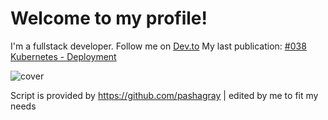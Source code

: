 # Welcome to my profile!
I'm a fullstack developer. Follow me on [Dev.to](https://dev.to/elkhatibomar)
My last publication:
[#038 Kubernetes - Deployment](https://dev.to/elkhatibomar/038-kubernetes-deployment-4g3b)

![cover](https://res.cloudinary.com/practicaldev/image/fetch/s--RdlSahli--/c_imagga_scale,f_auto,fl_progressive,h_420,q_auto,w_1000/https://res.cloudinary.com/practicaldev/image/fetch/s--pGqkZKIX--/c_imagga_scale%2Cf_auto%2Cfl_progressive%2Ch_420%2Cq_auto%2Cw_1000/https://dev-to-uploads.s3.amazonaws.com/i/tlwcfjba0oumg09cohji.png)


Script is provided by https://github.com/pashagray | edited by me to fit my needs
